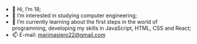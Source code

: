 - 👋 Hi, I’m 18;
- 👀 I’m interested in studying computer engineering;
- 🌱 I’m currently learning about the first steps in the world of programming, developing my skills in JavaScript, HTML, CSS and React;
- 📫 E-mail: marimasiero22@gmail.com 

<!---

--->
